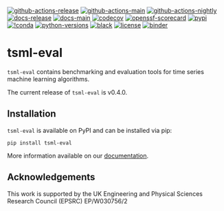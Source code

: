 [![github-actions-release](https://img.shields.io/github/actions/workflow/status/time-series-machine-learning/tsml-eval/release.yml?logo=github&label=build%20%28release%29)](https://github.com/time-series-machine-learning/tsml-eval/actions/workflows/release.yml)
[![github-actions-main](https://img.shields.io/github/actions/workflow/status/time-series-machine-learning/tsml-eval/pr_pytest.yml?logo=github&branch=main&label=build%20%28main%29)](https://github.com/time-series-machine-learning/tsml-eval/actions/workflows/pr_pytest.yml)
[![github-actions-nightly](https://img.shields.io/github/actions/workflow/status/time-series-machine-learning/tsml-eval/periodic_tests.yml?logo=github&label=build%20%28nightly%29)](https://github.com/time-series-machine-learning/tsml-eval/actions/workflows/periodic_tests.yml)
[![docs-release](https://img.shields.io/readthedocs/tsml-eval/stable?logo=readthedocs&label=docs%20%28stable%29)](https://tsml-eval.readthedocs.io/en/stable/)
[![docs-main](https://img.shields.io/readthedocs/tsml-eval/latest?logo=readthedocs&label=docs%20%28latest%29)](https://tsml-eval.readthedocs.io/en/latest/)
[![codecov](https://img.shields.io/codecov/c/github/time-series-machine-learning/tsml-eval?label=codecov&logo=codecov)](https://codecov.io/gh/time-series-machine-learning/tsml-eval)
[![openssf-scorecard](https://img.shields.io/ossf-scorecard/github.com/time-series-machine-learning/tsml-eval?label=openssf%20scorecard&style=flat)](https://scorecard.dev/viewer/?uri=github.com/time-series-machine-learning/tsml-eval)
[![pypi](https://img.shields.io/pypi/v/tsml-eval?logo=pypi&color=blue)](https://pypi.org/project/tsml-eval/)
[![!conda](https://img.shields.io/conda/vn/conda-forge/tsml-eval?logo=anaconda&color=blue)](https://anaconda.org/conda-forge/tsml-eval)
[![python-versions](https://img.shields.io/pypi/pyversions/tsml-eval?logo=python)](https://www.python.org/)
[![black](https://img.shields.io/badge/code%20style-black-000000.svg)](https://github.com/psf/black)
[![license](https://img.shields.io/badge/license-BSD%203--Clause-green?logo=style)](https://github.com/time-series-machine-learning/tsml-eval/blob/main/LICENSE)
[![binder](https://mybinder.org/badge_logo.svg)](https://mybinder.org/v2/gh/time-series-machine-learning/tsml-eval/main?filepath=examples)

# tsml-eval

`tsml-eval` contains benchmarking and evaluation tools for time series machine learning
algorithms.

The current release of `tsml-eval` is v0.4.0.

## Installation

`tsml-eval` is available on PyPI and can be installed via pip:

```console
pip install tsml-eval
```

More information available on our [documentation](https://tsml-eval.readthedocs.io/en/stable/installation.html).

## Acknowledgements

This work is supported by the UK Engineering and Physical Sciences Research Council
(EPSRC) EP/W030756/2
